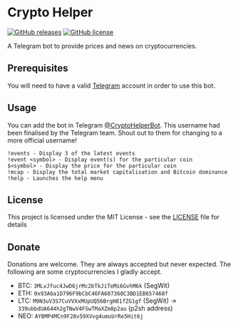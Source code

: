 # Crypto Helper
[![GitHub releases](https://img.shields.io/github/release/ruchern/crypto-helper.svg?style=for-the-badge)](https://github.com/ruchern/crypto-helper/releases)
[![GitHub license](https://img.shields.io/github/license/ruchern/crypto-helper.svg?style=for-the-badge)](https://github.com/ruchern/crypto-helper/blob/master/LICENSE)

A Telegram bot to provide prices and news on cryptocurrencies.

## Prerequisites
You will need to have a valid [Telegram](https://telegram.org) account in order to use this bot.

## Usage
You can add the bot in Telegram [@CryptoHelperBot](https://t.me/CryptoHelperBot). This username had been finalised by the Telegram team. Shout out to them for changing to a more official username! 

```
!events - Display 3 of the latest events
!event <symbol> - Display event(s) for the particular coin
$<symbol> - Display the price for the particular coin
!mcap - Display the total market capitalisation and Bitcoin dominance
!help - Launches the help menu
```

## License
This project is licensed under the MIT License - see the [LICENSE](LICENSE) file for details

## Donate
Donations are welcome. They are always accepted but never expected. The following are some cryptocurrencies I gladly accept.

- BTC: `3MLvJfuc4JwD6jrMc2bTkJiTeMi6GvhM6k` (SegWit)
- ETH: `0x93A6a1D796F9bCbC46FA607360C3BD1EB657468f`
- LTC: `M9N3uV3S7CuVVXxMUpUQ56BrgH81fZG1gf` (SegWit) -> `339ubbdUA644h2gTNwV4FSwTMaXZm8p2au` (p2sh address)
- NEO: `AYBMP4MCn9F28v59XVvg4umuUrRe5Hit6j`
